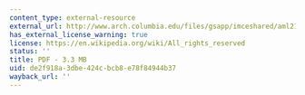 ```yaml
---
content_type: external-resource
external_url: http://www.arch.columbia.edu/files/gsapp/imceshared/aml2193/Mehrota_04.pdf
has_external_license_warning: true
license: https://en.wikipedia.org/wiki/All_rights_reserved
status: ''
title: PDF - 3.3 MB
uid: de2f918a-3dbe-424c-bcb8-e78f84944b37
wayback_url: ''
---
```

